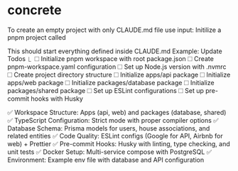 # concrete
To create an empty project with only CLAUDE.md file use input:
Initilize a pnpm project called <projectName>

This should start everything defined inside CLAUDE.md
Example:
Update Todos
  ⎿  ☐ Initialize pnpm workspace with root package.json
     ☐ Create pnpm-workspace.yaml configuration
     ☐ Set up Node.js version with .nvmrc
     ☐ Create project directory structure
     ☐ Initialize apps/api package
     ☐ Initialize apps/web package
     ☐ Initialize packages/database package
     ☐ Initialize packages/shared package
     ☐ Set up ESLint configurations
     ☐ Set up pre-commit hooks with Husky

✅ Workspace Structure: Apps (api, web) and packages (database, shared)
✅ TypeScript Configuration: Strict mode with proper compiler options
✅ Database Schema: Prisma models for users, house associations, and related entities
✅ Code Quality: ESLint configs (Google for API, Airbnb for web) + Prettier
✅ Pre-commit Hooks: Husky with linting, type  checking, and unit tests
✅ Docker Setup: Multi-service compose with PostgreSQL
✅ Environment: Example env file with database and API configuration
